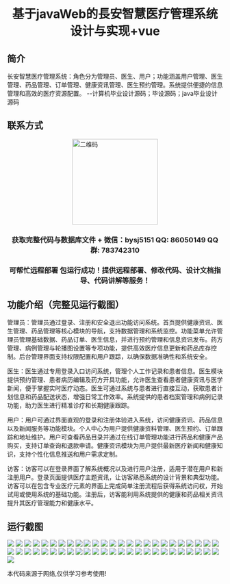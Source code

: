 <p><h1 align="center">基于javaWeb的長安智慧医疗管理系统设计与实现+vue</h1></p>

## 简介
长安智慧医疗管理系统：角色分为管理员、医生、用户；功能涵盖用户管理、医生管理、药品管理、订单管理、健康资讯管理、医生预约管理。系统提供便捷的信息管理和高效的医疗资源配置。    --计算机毕业设计源码；毕设源码；java毕业设计源码


## 联系方式
<img src="https://bs-1329754181.cos.ap-shanghai.myqcloud.com/wx.jpg" alt="二维码" style="display: block; margin: 0 auto;" width="200px">
<p><h3 align="center">获取完整代码与数据库文件 + 微信：bysj5151 QQ: 86050149 QQ群: 783742310</h3></p>
<p><h3 align="center">可帮忙远程部署 包运行成功！提供远程部署、修改代码、设计文档指导、代码讲解等服务！</h3></p>

## 功能介绍（完整见运行截图）
管理员：管理员通过登录、注册和安全退出功能访问系统。首页提供健康资讯、医生管理、药品管理等核心模块的导航，支持数据管理和系统监控。功能菜单允许管理员管理基础数据、药品订单、医生信息，并进行预约管理和信息资讯发布。药方管理、病例管理与轮播图设置等专项功能，提供高效医疗信息更新和药品库存控制。后台管理界面支持权限配置和用户跟踪，以确保数据准确性和系统安全。

医生：医生通过专用登录入口访问系统，管理个人工作记录和患者信息。医生模块提供预约管理、患者病历编辑及药方开具功能，允许医生查看患者健康资讯与医学新闻，便于掌握实时医疗动态。医生可通过系统与患者进行直接互动，获取患者计划信息和药品配送状态，增强日常工作效率。系统提供的患者档案管理和病例记录功能，助力医生进行精准诊疗和长期健康跟踪。

用户：用户可通过界面直观的登录和注册体验进入系统，访问健康资讯、药品信息以及新闻服务等功能模块。个人中心为用户提供健康资料管理、医生预约、订单跟踪和地址维护。用户可查看药品目录并通过在线订单管理功能进行药品和健康产品购买，支持订单查询和退款申请。健康资讯模块为用户提供最新医疗新闻和健康知识，支持个性化信息推送和用户需求定制。

访客：访客可以在登录界面了解系统概况以及进行用户注册，适用于潜在用户和新注册用户。登录页面提供医疗主题资讯，让访客熟悉系统的设计背景和典型功能。访客可以在包含专业医疗元素的界面上完成简单注册流程后获得系统访问权，开始试用或使用系统的基础功能。注册后，访客能利用系统提供的健康和药品相关资讯提升其医疗管理能力和健康水平。


## 运行截图
![](https://bs-1329754181.cos.ap-shanghai.myqcloud.com/ssm/ChangAnSmartHealthcareManagementSystem/img/001.jpg)
![](https://bs-1329754181.cos.ap-shanghai.myqcloud.com/ssm/ChangAnSmartHealthcareManagementSystem/img/002.jpg)
![](https://bs-1329754181.cos.ap-shanghai.myqcloud.com/ssm/ChangAnSmartHealthcareManagementSystem/img/003.jpg)
![](https://bs-1329754181.cos.ap-shanghai.myqcloud.com/ssm/ChangAnSmartHealthcareManagementSystem/img/004.jpg)
![](https://bs-1329754181.cos.ap-shanghai.myqcloud.com/ssm/ChangAnSmartHealthcareManagementSystem/img/005.jpg)
![](https://bs-1329754181.cos.ap-shanghai.myqcloud.com/ssm/ChangAnSmartHealthcareManagementSystem/img/006.jpg)
![](https://bs-1329754181.cos.ap-shanghai.myqcloud.com/ssm/ChangAnSmartHealthcareManagementSystem/img/007.jpg)
![](https://bs-1329754181.cos.ap-shanghai.myqcloud.com/ssm/ChangAnSmartHealthcareManagementSystem/img/008.jpg)
![](https://bs-1329754181.cos.ap-shanghai.myqcloud.com/ssm/ChangAnSmartHealthcareManagementSystem/img/009.jpg)
![](https://bs-1329754181.cos.ap-shanghai.myqcloud.com/ssm/ChangAnSmartHealthcareManagementSystem/img/010.jpg)
![](https://bs-1329754181.cos.ap-shanghai.myqcloud.com/ssm/ChangAnSmartHealthcareManagementSystem/img/011.jpg)
![](https://bs-1329754181.cos.ap-shanghai.myqcloud.com/ssm/ChangAnSmartHealthcareManagementSystem/img/012.jpg)
![](https://bs-1329754181.cos.ap-shanghai.myqcloud.com/ssm/ChangAnSmartHealthcareManagementSystem/img/013.jpg)
![](https://bs-1329754181.cos.ap-shanghai.myqcloud.com/ssm/ChangAnSmartHealthcareManagementSystem/img/014.jpg)
![](https://bs-1329754181.cos.ap-shanghai.myqcloud.com/ssm/ChangAnSmartHealthcareManagementSystem/img/015.jpg)
![](https://bs-1329754181.cos.ap-shanghai.myqcloud.com/ssm/ChangAnSmartHealthcareManagementSystem/img/016.jpg)
![](https://bs-1329754181.cos.ap-shanghai.myqcloud.com/ssm/ChangAnSmartHealthcareManagementSystem/img/017.jpg)
![](https://bs-1329754181.cos.ap-shanghai.myqcloud.com/ssm/ChangAnSmartHealthcareManagementSystem/img/018.jpg)
![](https://bs-1329754181.cos.ap-shanghai.myqcloud.com/ssm/ChangAnSmartHealthcareManagementSystem/img/019.jpg)
![](https://bs-1329754181.cos.ap-shanghai.myqcloud.com/ssm/ChangAnSmartHealthcareManagementSystem/img/020.jpg)
![](https://bs-1329754181.cos.ap-shanghai.myqcloud.com/ssm/ChangAnSmartHealthcareManagementSystem/img/021.jpg)
![](https://bs-1329754181.cos.ap-shanghai.myqcloud.com/ssm/ChangAnSmartHealthcareManagementSystem/img/022.jpg)
![](https://bs-1329754181.cos.ap-shanghai.myqcloud.com/ssm/ChangAnSmartHealthcareManagementSystem/img/023.jpg)
![](https://bs-1329754181.cos.ap-shanghai.myqcloud.com/ssm/ChangAnSmartHealthcareManagementSystem/img/024.jpg)
![](https://bs-1329754181.cos.ap-shanghai.myqcloud.com/ssm/ChangAnSmartHealthcareManagementSystem/img/025.jpg)
![](https://bs-1329754181.cos.ap-shanghai.myqcloud.com/ssm/ChangAnSmartHealthcareManagementSystem/img/026.jpg)
![](https://bs-1329754181.cos.ap-shanghai.myqcloud.com/ssm/ChangAnSmartHealthcareManagementSystem/img/027.jpg)
![](https://bs-1329754181.cos.ap-shanghai.myqcloud.com/ssm/ChangAnSmartHealthcareManagementSystem/img/028.jpg)
![](https://bs-1329754181.cos.ap-shanghai.myqcloud.com/ssm/ChangAnSmartHealthcareManagementSystem/img/029.jpg)
![](https://bs-1329754181.cos.ap-shanghai.myqcloud.com/ssm/ChangAnSmartHealthcareManagementSystem/img/030.jpg)
![](https://bs-1329754181.cos.ap-shanghai.myqcloud.com/ssm/ChangAnSmartHealthcareManagementSystem/img/031.jpg)
![](https://bs-1329754181.cos.ap-shanghai.myqcloud.com/ssm/ChangAnSmartHealthcareManagementSystem/img/032.jpg)
![](https://bs-1329754181.cos.ap-shanghai.myqcloud.com/ssm/ChangAnSmartHealthcareManagementSystem/img/033.jpg)
![](https://bs-1329754181.cos.ap-shanghai.myqcloud.com/ssm/ChangAnSmartHealthcareManagementSystem/img/034.jpg)
![](https://bs-1329754181.cos.ap-shanghai.myqcloud.com/ssm/ChangAnSmartHealthcareManagementSystem/img/035.jpg)
![](https://bs-1329754181.cos.ap-shanghai.myqcloud.com/ssm/ChangAnSmartHealthcareManagementSystem/img/036.jpg)
![](https://bs-1329754181.cos.ap-shanghai.myqcloud.com/ssm/ChangAnSmartHealthcareManagementSystem/img/037.jpg)
![](https://bs-1329754181.cos.ap-shanghai.myqcloud.com/ssm/ChangAnSmartHealthcareManagementSystem/img/038.jpg)
![](https://bs-1329754181.cos.ap-shanghai.myqcloud.com/ssm/ChangAnSmartHealthcareManagementSystem/img/039.jpg)
![](https://bs-1329754181.cos.ap-shanghai.myqcloud.com/ssm/ChangAnSmartHealthcareManagementSystem/img/040.jpg)
![](https://bs-1329754181.cos.ap-shanghai.myqcloud.com/ssm/ChangAnSmartHealthcareManagementSystem/img/041.jpg)
![](https://bs-1329754181.cos.ap-shanghai.myqcloud.com/ssm/ChangAnSmartHealthcareManagementSystem/img/042.jpg)
![](https://bs-1329754181.cos.ap-shanghai.myqcloud.com/ssm/ChangAnSmartHealthcareManagementSystem/img/043.jpg)
![](https://bs-1329754181.cos.ap-shanghai.myqcloud.com/ssm/ChangAnSmartHealthcareManagementSystem/img/044.jpg)
![](https://bs-1329754181.cos.ap-shanghai.myqcloud.com/ssm/ChangAnSmartHealthcareManagementSystem/img/045.jpg)
![](https://bs-1329754181.cos.ap-shanghai.myqcloud.com/ssm/ChangAnSmartHealthcareManagementSystem/img/046.jpg)
![](https://bs-1329754181.cos.ap-shanghai.myqcloud.com/ssm/ChangAnSmartHealthcareManagementSystem/img/047.jpg)
![](https://bs-1329754181.cos.ap-shanghai.myqcloud.com/ssm/ChangAnSmartHealthcareManagementSystem/img/048.jpg)
![](https://bs-1329754181.cos.ap-shanghai.myqcloud.com/ssm/ChangAnSmartHealthcareManagementSystem/img/049.jpg)
![](https://bs-1329754181.cos.ap-shanghai.myqcloud.com/ssm/ChangAnSmartHealthcareManagementSystem/img/050.jpg)
![](https://bs-1329754181.cos.ap-shanghai.myqcloud.com/ssm/ChangAnSmartHealthcareManagementSystem/img/051.jpg)

<p>本代码来源于网络,仅供学习参考使用!</p>
